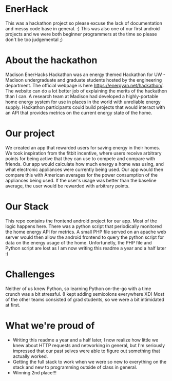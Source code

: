 # EnerHack
This was a hackathon project so please excuse the lack of documentation and messy code base in general. :)
This was also one of our first android projects and we were both beginner programmers at the time so please don't be too judgemental ;)

# About the hackathon
Madison EnerHacks Hackathon was an energy themed Hackathon for UW - Madison undergraduate and graduate students hosted by the engineering department. The official webpage is here https://energyan.net/hackathon/. The website can do a lot better job of explaining the merits of the hackathon than I can. 
A research team at Madison had developed a highly-portable home energy system for use in places in the world with unreliable energy supply. Hackathon participants could build projects that would interact with an API that provides metrics on the current energy state of the home.

# Our project
We created an app that rewarded users for saving energy in their homes. We took inspiration from the fitbit incentive, where users receive arbitrary points for being active that they can use to compete and compare with friends. Our app would calculate how much energy a home was using, and what electronic appliances were currently being used. Our app would then compare this with American averages for the power consumption of the appliances being used. If the user's usage was better than the baseline average, the user would be rewarded with arbitrary points. 

# Our Stack
This repo contains the frontend android project for our app. Most of the logic happens here. There was a python script that periodically monitored the home energy API for metrics. A small PHP file served on an apache web server would then allow the android frontend to query the python script for data on the energy usage of the home. 
Unfortunetly, the PHP file and Python script are lost as I am now writing this readme a year and a half later :(

# Challenges
Neither of us knew Python, so learning Python on-the-go with a time crunch was a bit stressful. (I kept adding semicolons everywhere XD)
Most of the other teams consisted of grad students, so we were a bit intimidated at first. 

# What we're proud of
- Writing this readme a year and a half later, I now realize how little we knew about HTTP requests and networking in general, but I'm seriously impressed that our past selves were able to figure out something that actually worked. 
- Getting the full stack to work when we were so new to everything on the stack and new to programming outside of class in general.
- Winning 2nd place!!! 
